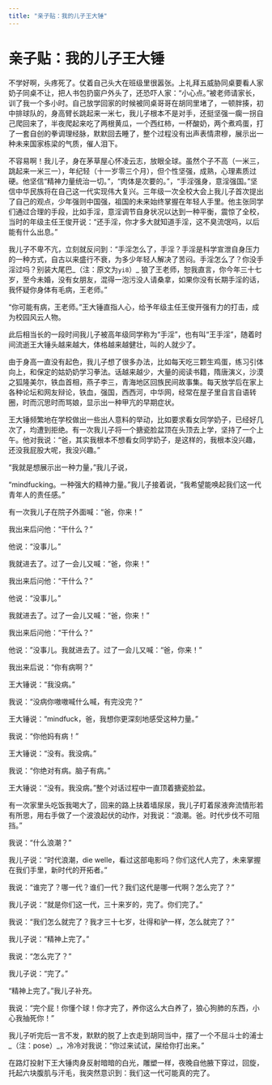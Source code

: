 ```yaml
---
title: "亲子贴：我的儿子王大锤"
---
```

# 亲子贴：我的儿子王大锤

不学好啊，头疼死了。仗着自己头大在班级里很嚣张。上礼拜五威胁同桌要看人家奶子同桌不让，把人书包扔窗户外头了，还恐吓人家：“小心点。”被老师请家长，训了我一个多小时。自己放学回家的时候被同桌哥哥在胡同里堵了，一顿胖揍，初中排球队的，身高臂长跳起来一米七，我儿子根本不是对手，还挺坚强一瘸一拐自己爬回来了，半夜爬起来吃了两根黄瓜，一个西红柿，一杯酸奶，两个煮鸡蛋，打了一套自创的拳调理经脉，默默回去睡了，整个过程没有出声表情肃穆，展示出一种未来国家栋梁的气质，催人泪下。

不容易啊！我儿子，身在茅草屋心怀凌云志，放眼全球。虽然个子不高（一米三，跳起来一米三一），年纪轻（十一岁零三个月），但个性坚强，成熟，心理素质过硬。他坚信“精神力量统治一切。”，“肉体是次要的。”，“手淫强身，意淫强国。”坚信中华民族将在自己这一代实现伟大复兴。三年级一次全校大会上我儿子首次提出了自己的观点，少年强则中国强，祖国的未来始终掌握在年轻人手里。他主张同学们通过合理的手段，比如手淫，意淫调节自身状况以达到一种平衡，震惊了全校，当时的年级主任王俊开说：“还手淫，你才多大就知道手淫，这不臭流氓吗，以后能有什么出息。”

我儿子不卑不亢，立刻就反问到：“手淫怎么了，手淫？手淫是科学宣泄自身压力的一种方式，自古以来盛行不衰，为多少年轻人解决了苦闷。手淫怎么了？你没手淫过吗？别装大尾巴_（注：原文为`yi8`）_ 狼了王老师，恕我直言，你今年三十七岁，至今未婚，没有女朋友，混得一泡污没人请桑拿，如果你没有长期手淫的话，我怀疑你身体有毛病，王老师。”

“你可能有病，王老师。”王大锤直指人心，给予年级主任王俊开强有力的打击，成为校园风云人物。

此后相当长的一段时间我儿子被高年级同学称为“手淫”，也有叫“王手淫”，随着时间流逝王大锤头越来越大，体格越来越健壮，叫的人就少了。

由于身高一直没有起色，我儿子想了很多办法，比如每天吃三颗生鸡蛋，练习引体向上，和保定的姑奶奶学习拳法。话越来越少，大量的阅读书籍，隋唐演义，沙漠之狐隆美尔，铁血首相，燕子李三，青海地区回族民间故事集。每天放学后在家上各种论坛和网友辩论，铁血，强国，西西河，中华网，经常在屋子里自言自语转圈，时而沉思时而骂娘，显示出一种甲亢的早期症状。

王大锤频繁地在学校做出一些出人意料的举动，比如要求看女同学奶子，已经好几次了，均遭到拒绝。有一次我儿子将一个搪瓷脸盆顶在头顶去上学，坚持了一个上午。他对我说：“爸，其实我根本不想看女同学奶子，是这样的，我根本没兴趣，还没我屁股大呢，我没兴趣。”

“我就是想展示出一种力量，”我儿子说，

“mindfucking。一种强大的精神力量。”我儿子接着说，“我希望能唤起我们这一代青年人的责任感。”

有一次我儿子在院子外面喊：“爸，你来！”

我出来后问他：“干什么？”

他说：“没事儿。”

我就进去了。过了一会儿又喊：“爸，你来！”

我出来后问他：“干什么？”

他说：“没事儿。”

我就进去了。过了一会儿又喊：“爸，你来！”

我出来后问他：“干什么？”

他说：”没事儿。我就进去了。过了一会儿又喊：“爸，你来！”

我出来后说：“你有病啊？”

王大锤说：“我没病。”

我说：“没病你嗷嗷喊什么喊，有完没完？”

王大锤说：“mindfuck，爸，我想你更深刻地感受这种力量。”

我说：“你他妈有病！”

王大锤说：“没有。我没病。”

我说：“你绝对有病。脑子有病。”

王大锤说：“没有。我没病。”整个对话过程中一直顶着搪瓷脸盆。

有一次家里头吃饭我喝大了，回来的路上扶着墙尿尿，我儿子盯着尿液奔流情形若有所思，用右手做了一个波浪起伏的动作，对我说：“浪潮。爸。时代步伐不可阻挡。”

我说：“什么浪潮？”

我儿子说：“时代浪潮，die welle，看过这部电影吗？你们这代人完了，未来掌握在我们手里，新时代的开拓者。”

我说：“谁完了？哪一代？谁们一代？我们这代是哪一代啊？怎么完了？”

我儿子说：“就是你们这一代，三十来岁的，完了。你们完了。”

我说：“我们怎么就完了？我才三十七岁，壮得和驴一样，怎么就完了？”

我儿子说：“精神上完了。”

我说：“怎么完了？”

我儿子说：“完了。”

“精神上完了。”我儿子补充。

我说：“完个屁！你懂个球！你才完了，养你这么大白养了，狼心狗肺的东西，小心我抽死你！”

我儿子听完后一言不发，默默的脱了上衣走到胡同当中，摆了一个不屈斗士的浦士_（注：pose）_，冷冷对我说：“你过来试试，屎给你打出来。”

在路灯投射下王大锤肉身反射暗暗的白光，雕塑一样，夜晚自他腋下穿过，回旋，托起六块腹肌与汗毛，我突然意识到：我们这一代可能真的完了。

